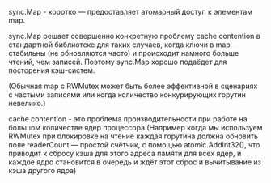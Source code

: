 synс.Map - коротко — предоставляет атомарный доступ к элементам map.

sync.Map решает совершенно конкретную проблему cache contention в стандартной библиотеке для таких случаев, когда ключи в map стабильны (не обновляются часто) и происходит намного больше чтений, чем записей. Поэтому sync.Map хорошо подаёдет для посторения кэш-систем.

(Обычная map с RWMutex может быть более эффективной в сценариях с частыми записями или когда количество конкурирующих горутин невелико.)
 
cache contention - это проблема производительности при работе на большом количестве ядер процессора (Например когда мы используем RWMutex при блокировке на чтение каждая горутина должна обновить поле readerCount — простой счётчик, с помощью atomic.AddInt32(), что приводит к сбросу кэша для этого адреса памяти для всех ядер, и каждое ядро становится в очередь и ждёт этот сброс и вычитывание из кэша другого ядра)


